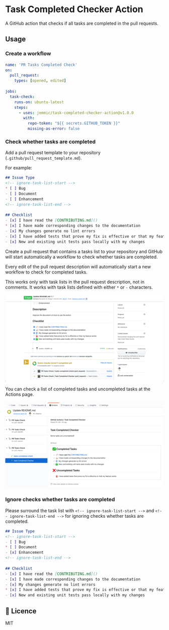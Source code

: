 # Task Completed Checker Action
A GitHub action that checks if all tasks are completed in the pull requests.

## Usage

### Create a workflow
```yml
name: 'PR Tasks Completed Check'
on:
  pull_request:
    types: [opened, edited]

jobs:
  task-check:
    runs-on: ubuntu-latest
    steps:
      - uses: jemmic/task-completed-checker-action@v1.0.0
        with:
          repo-token: "${{ secrets.GITHUB_TOKEN }}"
          missing-as-error: false
```

### Check whether tasks are completed
Add a pull request template to your repository (`.github/pull_request_template.md`).

For example: 
```markdown
## Issue Type
<!-- ignore-task-list-start -->
* [ ] Bug
- [ ] Document
- [ ] Enhancement
<!-- ignore-task-list-end -->

## Checklist
- [x] I have read the [CONTRIBUTING.md]()
* [x] I have made corresponding changes to the documentation
- [x] My changes generate no lint errors
- [x] I have added tests that prove my fix is effective or that my feature works
- [x] New and existing unit tests pass locally with my changes
```

Create a pull request that contains a tasks list to your repository and GitHub will start automatically a workflow to check whether tasks are completed.

Every edit of the pull request description will automatically start a new workflow to check for completed tasks.

This works only with task lists in the pull request description, not in comments.
It works with task lists defined with either `*` or `-` characters.

![Check whether tasks are completed](check_result.png)

You can check a list of completed tasks and uncompleted tasks at the Actions page.

![Check a list of completed/uncompleted tasks](actions_console.png)

### Ignore checks whether tasks are completed
Please surround the task list with `<!-- ignore-task-list-start -->` and `<!-- ignore-task-list-end -->` for ignoring checks whether tasks are completed.

```markdown
## Issue Type
<!-- ignore-task-list-start -->
- [ ] Bug
* [ ] Document
- [x] Enhancement
<!-- ignore-task-list-end -->

## Checklist
- [x] I have read the [CONTRIBUTING.md]()
- [x] I have made corresponding changes to the documentation
- [x] My changes generate no lint errors
* [x] I have added tests that prove my fix is effective or that my feature works
- [x] New and existing unit tests pass locally with my changes
```

## :memo: Licence
MIT